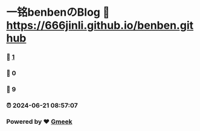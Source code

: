 # 一铭benbenのBlog :link: https://666jinli.github.io/benben.github 
### :page_facing_up: [1](https://666jinli.github.io/benben.github/tag.html) 
### :speech_balloon: 0 
### :hibiscus: 9 
### :alarm_clock: 2024-06-21 08:57:07 
### Powered by :heart: [Gmeek](https://github.com/Meekdai/Gmeek)

